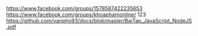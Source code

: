https://www.facebook.com/groups/1578587422235653
https://www.facebook.com/groups/khoaphamonline/
123
https://github.com/vanpho93/docs/blob/master/BaiTap_JavaScript_NodeJS.pdf